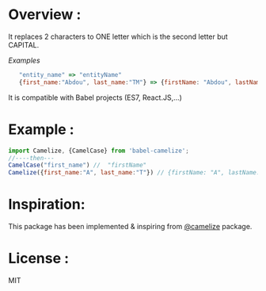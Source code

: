# Overview  :

It replaces 2 characters to ONE letter which is the second letter but CAPITAL.

*Examples*
```js
   "entity_name" => "entityName"
   {first_name:"Abdou", last_name:"TM"} => {firstName: "Abdou", lastName:"TM"}  
```

It is compatible with Babel projects (ES7, React.JS,...)

# Example :

```js
import Camelize, {CamelCase} from 'babel-camelize';
//----then---
CamelCase("first_name") //  "firstName"
Camelize({first_name:"A", last_name:"T"}) // {firstName: "A", lastName:"T"}

```

# Inspiration:

This package has been implemented & inspiring from [@camelize](https://www.npmjs.com/package/camelize) package.

# License :

MIT
